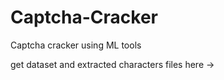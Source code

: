 # Captcha-Cracker
Captcha cracker using ML tools

get dataset and extracted characters files here -> 
